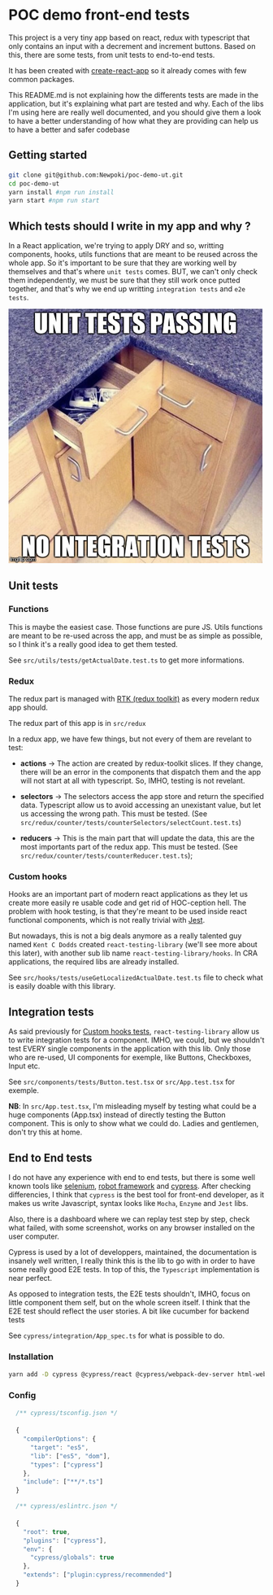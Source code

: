 # **POC demo front-end tests**

This project is a very tiny app based on react, redux with typescript that only contains
an input with a decrement and increment buttons. Based on this, there are some tests, from unit tests to end-to-end tests.

It has been created with [create-react-app](https://reactjs.org/docs/create-a-new-react-app.html) so it already comes with few common packages.

This README.md is not explaining how the differents tests are made in the application, but it's explaining what part are tested and why. Each of the libs I'm using here are really well documented, and you should give them a look to have a better understanding of how what they are providing can help us to have a better and safer codebase

## **Getting started**

```bash
git clone git@github.com:Newpoki/poc-demo-ut.git
cd poc-demo-ut
yarn install #npm run install
yarn start #npm run start
```

## **Which tests should I write in my app and why ?**

In a React application, we're trying to apply DRY and so, writting components, hooks, utils functions that are meant to be reused across the whole app. So it's important to be sure that they are working well by themselves and that's where `unit tests` comes. BUT, we can't only check them independently, we must be sure that they still work once putted together, and that's why we end up writting `integration tests` and `e2e tests`.

![unit-tests-vs-integration-tests](./public/meme-unit-vs-inte.png)

## **Unit tests**

### **Functions**

This is maybe the easiest case. Those functions are pure JS. Utils functions are meant to be re-used across the app, and must be as simple as possible, so I think it's a really good idea to get them tested.

See `src/utils/tests/getActualDate.test.ts` to get more informations.

### **Redux**

The redux part is managed with [RTK (redux toolkit)](https://redux-toolkit.js.org/) as every modern redux app should.

The redux part of this app is in `src/redux`

In a redux app, we have few things, but not every of them are revelant to test:

- **actions** &rarr; The action are created by redux-toolkit slices. If they change, there will be an error in the components that dispatch them and the app will not start at all with typescript. So, IMHO, testing is not revelant.

- **selectors** &rarr; The selectors access the app store and return the specified data. Typescript allow us to avoid accessing an unexistant value, but let us accessing the wrong path. This must be tested. (See `src/redux/counter/tests/counterSelectors/selectCount.test.ts`)

- **reducers** &rarr; This is the main part that will update the data, this are the most importants part of the redux app. This must be tested. (See `src/redux/counter/tests/counterReducer.test.ts`);

### **Custom hooks**

Hooks are an important part of modern react applications as they let us create more easily re usable code and get rid of HOC-ception hell. The problem with hook testing, is that they're meant to be used inside react functional components, which is not really trivial with [Jest](https://jestjs.io/).

But nowadays, this is not a big deals anymore as a really talented guy named `Kent C Dodds` created `react-testing-library` (we'll see more about this later), with another sub lib name `react-testing-library/hooks`. In CRA applications, the required libs are already installed.

See `src/hooks/tests/useGetLocalizedActualDate.test.ts` file to check what is easily doable with this library.

## Integration tests

As said previously for [Custom hooks tests](#custom-hooks), `react-testing-library` allow us to write integration tests for a component. IMHO, we could, but we shouldn't test EVERY single components in the application with this lib. Only those who are re-used, UI components for exemple, like Buttons, Checkboxes, Input etc.

See `src/components/tests/Button.test.tsx` or `src/App.test.tsx` for exemple.

**NB**: In `src/App.test.tsx`, I'm misleading myself by testing what could be a huge components (App.tsx) instead of directly testing the Button component. This is only to show what we could do. Ladies and gentlemen, don't try this at home.

## End to End tests

I do not have any experience with end to end tests, but there is some well known tools like [selenium](https://www.selenium.dev/), [robot framework](https://robotframework.org/) and [cypress](https://www.cypress.io/). After checking differencies, I think that `cypress` is the best tool for front-end developer, as it makes us write Javascript, syntax looks like `Mocha`, `Enzyme` and `Jest` libs.

Also, there is a dashboard where we can replay test step by step, check what failed, with some screenshot, works on any browser installed on the user computer.

Cypress is used by a lot of developpers, maintained, the documentation is insanely well written, I really think this is the lib to go with in order to have some really good E2E tests.
In top of this, the `Typescript` implementation is near perfect.

As opposed to integration tests, the E2E tests shouldn't, IMHO, focus on little component them self, but on the whole screen itself. I think that the E2E test should reflect the user stories. A bit like cucumber for backend tests

See `cypress/integration/App_spec.ts` for what is possible to do.

### Installation

```bash
yarn add -D cypress @cypress/react @cypress/webpack-dev-server html-webpack-plugin@4 eslint-plugin-cypress
```

### Config

```javascript
  /** cypress/tsconfig.json */

  {
    "compilerOptions": {
      "target": "es5",
      "lib": ["es5", "dom"],
      "types": ["cypress"]
    },
    "include": ["**/*.ts"]
  }
```

```javascript
  /** cypress/eslintrc.json */

  {
    "root": true,
    "plugins": ["cypress"],
    "env": {
      "cypress/globals": true
    },
    "extends": ["plugin:cypress/recommended"]
  }
```
